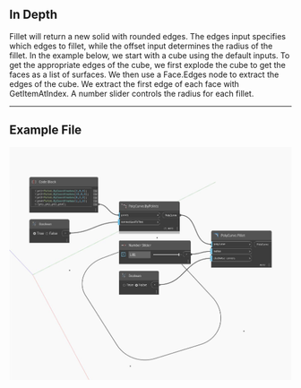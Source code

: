 ## In Depth
Fillet will return a new solid with rounded edges. The edges input specifies which edges to fillet, while the offset input determines the radius of the fillet. In the example below, we start with a cube using the default inputs. To get the appropriate edges of the cube, we first explode the cube to get the faces as a list of surfaces. We then use a Face.Edges node to extract the edges of the cube. We extract the first edge of each face with GetItemAtIndex. A number slider controls the radius for each fillet.
___
## Example File

![Fillet](./Autodesk.DesignScript.Geometry.PolyCurve.Fillet_img.jpg)

